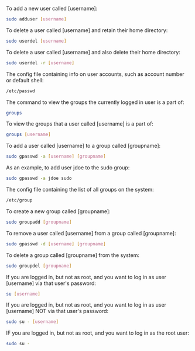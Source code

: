 To add a new user called [username]:
```bash
sudo adduser [username]
```
To delete a user called [username] and 
retain their home directory:
```bash
sudo userdel [username]
```
To delete a user called [username] and 
also delete their home directory:
```bash
sudo userdel -r [username]
```
The config file containing info on user
accounts, such as account number or 
default shell:
```bash
/etc/passwd
```
The command to view the groups the currently
logged in user is a part of:
```bash
groups
```
To view the groups that a user 
called [username] is a part of:
```bash
groups [username]
```
To add a user called [username] to a group 
called [groupname]:
```bash
sudo gpasswd -a [username] [groupname]
```
As an example, to add user jdoe to the sudo group:
```bash
sudo gpasswd -a jdoe sudo
```
The config file containing the list of all groups 
on the system:
```bash
/etc/group
```
To create a new group called [groupname]:
```bash
sudo groupadd [groupname]
```
To remove a user called [username] from 
a group called [groupname]:
```bash
sudo gpasswd -d [username] [groupname]
```
To delete a group called [groupname] from the 
system:
```bash
sudo groupdel [groupname]
```
If you are logged in, but not as root, and you 
want to log in as user [username] via that user's
password:
```bash
su [username]
```
If you are logged in, but not as root, and you 
want to log in as user [username] NOT via that user's
password:
```bash
sudo su - [username]
```
IF you are logged in, but not as root, and you 
want to log in as the root user:
```bash
sudo su -
```

